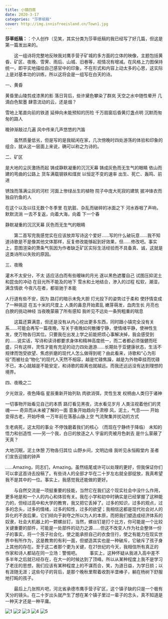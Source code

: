 ```yaml
---
title: 小镇四首
date: 2020-3-17
categories: "莎草纸稿"
cover: http://img.innisfreeisland.cn/Town1.jpg
---
```


**莎草纸稿：**：个人创作（见笑，其实分类为莎草纸稿的我已经写了好几篇，但这是第一篇发出来的。

&#8194;&#8194;&#8194;&#8194;这一组诗将完整地反映我对鹰手营子矿城的多方面的立体的映像，主题包括黄昏、矿区、夜晚、雪霁、雨后、山城、旧巷等，视情况有增减。在风格上力图保持统一，即平实地描绘自己感官中的印象，不在形式和内容上动太多的心思，这实际上是对基本功的训练，所以这将会是一组写在白天的诗。

一、黄昏 

黄昏里山陵剪成漆黑的影
落日背后，些许黛色攀染了群岚
天空之水中随性晕开
几滴白色絮墨
肆意流动的云，还是烟？

雪地上笔直向前的铁道
延伸向未能预知的历险
千万扇窗后昏黄灯盏点明
沉默而匆匆的路人

晚钟渐敲过几遍
风中传来几声悠悠的汽笛

&#8194;&#8194;&#8194;&#8194;虽然质量低劣，但是写的是我赋闲在家，几次傍晚时四处游荡的体验和印象的组合，就从这一层面上来说，确可以称之为诗的。

二、矿区

是大地的尘灰激扬而起
铸成静默凝重的沉沉天幕
铸成灰色而无生气的眼睛
依山而建的弯曲的公路上
货车满载钢铁和煤炭
以恒定不变的速率
出生、死亡、轰鸣、前进

锈蚀而落满尘灰的河栏
河面上惨绿丛生的植物
院子中庞大死寂的建筑
披冲锋衣而独自钓鱼的人

在这个以及以往无数个冬季里
在肮脏、杂乱而破碎的冰面之下
河水吞咽了声响，默默流淌
一去不复返，向着大海，向着
下一个春

静默凝重的沉沉天幕
灰色而无生气的眼睛

&#8194;&#8194;&#8194;&#8194;第二首写完我感觉实在应该放弃写诗这个爱好……写的什么破玩意……我不知道诗歌是不是像其他文体那样，反复修改能够起到好效果，但……修改吧。事实上，意图渲染的萧条气氛因为作者缺乏矿区实际生活经验而不具备真、诚，这就是这类诗所以失败的原因。

三、夜晚

灌木不太安分，不太
适应洁白而有些暧昧的月光
遂以黑色遮覆自己
试图压抑泥土和昆虫的冲动
在目光所不能及的地下
雪水和土地结合，渗入的过程
松软，潮湿，满含情欲
今夜凡在者，都驱驰于本能

人行道有些不安，因为
路灯的暗示未免大胆
灯光投下的姿势过于柔和
使抒情变成了一种挑逗
在五十米的尺度上
人类的鼻息开始紊乱
嫩芽萌发，血肉生长
月亮也白腴的挑动神经
当夜晚蒙蔽了所有感知
我听见不远处一条狗粗重的喘息

&#8194;&#8194;&#8194;&#8194;这篇还算满意，但还是没有从内心挖出更多东西，同时跟小镇完全没有关系……可能会再写一篇夜晚，写关于夜晚如何散播宁静，使情绪平静，使神性生发，使万物各归其位。只要我在出发上学之前能把烦心事解决掉，我会感受到的……说实话，写诗和读诗都要求身体和精神高度统一，而二者都必须强健而旺盛，只有这样，灵性才能有充足的动力四处遨游……长期处于亚健康状态，生活不规律而饱受欲望、焦虑折磨的现代人怎么做得到呢？由此看来，诗歌和“心为形役”而被社会“物化”的现代人天然不相容，越是忙碌焦躁，越是为外物牵挂而忧碌不已，本心就越是不能安定，和诗歌的距离也就越远。而我还远远没有达到理想的境界。

四、夜晚之二

夕光敛没，夜色降临
星辰重新开始列轨
肉欲消弭，灵性生发
权柄由人类归于诸神

一切事物开始看见自己的本质
路灯看见黑夜，流水看见岁月
人类注视着他们的灵魂——
奇异而从未被了解的一面
意象开始趋向于肃穆
风，泥土，气息——
开始变得古老，开始呼唤
一万年前在落基山脉上空
气流聚集并扰动的方式

生老病死，这太阳的事业
不停蚀磨着我们的核心
（而现在宁静终于降临）
未知的悟力和创造性
——另一个我，白日的放逐之人
宇宙的壳被月色剥去
是什么蒙蔽了天真？

大地沉眠，泥土休憩
万物各归其位
山野乡间，文明边缘
我听见永恒殿堂内
圣者们宣告迎接的钟声

……Amazing，同志们，Amazing。虽然结尾或许可以处理的更好，但我保证你们可以拿这首诗去投稿了。有些诗人的全部才华在二十岁左右就全部绽放，我真希望我不是其中的一位。事实上，我感觉我还能做的更好。

&#8194;&#8194;&#8194;&#8194;与自然交流是一项挺重要的技能，当然它在我们这个现实社会中没什么作用，更多地是和一个人的内心和体验有关。我在小学和初中时确实是已经掌握了这种能力的，但经过高中和大学的教育，我又把它丢掉了。过多的知识，过多的观点，过多的念头，过多的情绪，过多的知性，过多的欲望；我相信这都是现代社会对人的异化的不良后果，它们倾向于剥夺之所以为人的本原，而把我们塑造成经济体系的奴隶，社会大机器上的一颗螺丝钉，当然，螺丝钉是打个比方，你可能是一个比较关键重要的部件，可能是一处部件的动力之源……但这不改变人作为社会整体一份子的事实，将一个孩子社会化，使之能承担自己的衣食住行，使之有能力在现实世界中有所作为，这是教育的有利一面，但塑造其实也是一种破斥，它破斥了孩子身上其他的存在。至于这二者那个更为关键，在21世纪的今天，我相信所有真正的作家和诗人都站在同一立场：警惕吧。
&#8194;&#8194;&#8194;&#8194;事实上，这种怀疑从我进入高中差不多半年之后就已经存在，在大一的时候达到了顶峰。所以从某种程度上我不是学习了老庄的思想，我们应该有某种程度上的不谋而合，笑，为道日益，为学日损；以有涯随无涯；这些句子的背后，是那个晚秋里帮着收割半垄棒子，躺在杨树下舒服地打盹的孩子。

&#8194;&#8194;&#8194;&#8194;最后上几张照片吧，河北省承德市鹰手营子矿区，这个镇子缺的只是一个极有天分的镜头。在二十岁出头就产生了想在某个镇子里过一辈子的念头，真不知道是一种天才还是一种平庸。

![1](http://img.innisfreeisland.cn/Town1.jpg)
![2](http://img.innisfreeisland.cn/Town2.jpg)
![3](http://img.innisfreeisland.cn/Town3.jpg)
![4](http://img.innisfreeisland.cn/Town4.jpg)
![5](http://img.innisfreeisland.cn/Town5.jpg)
